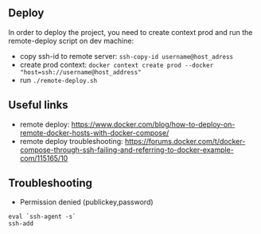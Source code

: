## Deploy

In order to deploy the project, you need to create context prod and run the remote-deploy script on dev machine:

-   copy ssh-id to remote server: `ssh-copy-id username@host_adress`
-   create prod context: `docker context create prod --docker "host=ssh://username@host_address"`
-   run `./remote-deploy.sh`

## Useful links

-   remote deploy: https://www.docker.com/blog/how-to-deploy-on-remote-docker-hosts-with-docker-compose/
-   remote deploy troubleshooting: https://forums.docker.com/t/docker-compose-through-ssh-failing-and-referring-to-docker-example-com/115165/10

## Troubleshooting

-   Permission denied (publickey,password)

```
eval `ssh-agent -s`
ssh-add
```
